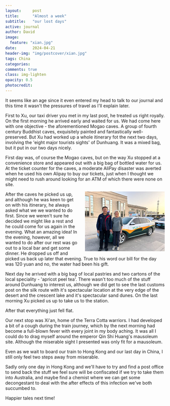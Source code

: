 ```yaml
---
layout:     post
title:      "Almost a week"
subtitle:   "our lost days"
active: journal
author: David
image:
  feature: "xian.jpg"
date:       2024-04-21
header-img: "img/postcover/xian.jpg"
tags: China
categories: 
comments: true
class: img-lighten 
opacity: 0.5
photocredit:
---
```


It seems like an age since it even entered my head to talk to our journal and this time it wasn't the pressures of travel as I'll explain later.

First to Xu, our taxi driver you met in my last post, he treated us right royally. On the first morning he arrived early and waited for us. We had come here with one objective - the aforementioned Mogao caves. A group of fourth century Buddhist caves, exquisitely painted and fantastically well-preserved. But Xu had worked up a whole itinerary fot the next two days, involving the 'eight major tourists sights' of Dunhuang. It was a mixed bag, but it put in our two days nicely.

First day was, of course the Mogao caves, but on the way Xu stopped at a convenience store and appeared out with a big bag of bottled water for us. At the ticket counter for the caves, a moderate AliPay disaster was averted when he used his own Alipay to buy our tickets, just when I thought we might need to rush around looking for an ATM of which there were none on site.

<style>
img {
  float: right;
  margin: 0px 0px 15px 20px;
  width: 50%
}
</style> 
<img src="/img/postbody/xu.jpg">
After the caves he picked us up, and although he was keen to get on with his itinerary, he always asked what we we wanted to do first. Since we weren't sure he decided we might like a rest and he could come for us again in the evening. What an amazing idea! In the evening, however, all we wanted to do after our rest was go out to a local bar and get some dinner. He dropped us off and picked us back up later that evening. True to his word our bill for the day was 120 yuan and no, the water had been his gift. 

Next day he arrived with a big bag of local pastries and two cartons of the local speciality - 'apricot peel tea'. There wasn't too much of the stuff around Dunhuang to interest us, although we did get to see the last customs post on the silk route with it's spectacular location at the very edge of the desert and the crescent lake and it's spectacular sand dunes. On the last morning Xu picked us up to take us to the station. 

After that everything just fell flat.

Our next stop was Xi'an, home of the Terra Cotta warriors. I had developed a bit of a cough during the train journey, which by the next morning had become a full-blown fever with every joint in my body aching. It was all I could do to drag myself around the emperor Qin Shi Huang's mausoleum site. Although the miserable sight I presented was only fit for a mausoleum. 

Even as we wait to board our train to Hong Kong and our last day in China, I still only feel two steps away from miserable.

Sadly only one day in Hong Kong and we'll have to try and find a post office to send back the stuff we feel sure will be confiscated if we try to take them into Australia, and maybe find a chemist where we can get some decongestant to deal with the after effects of this infection we've both succumbed to.

Happier tales next time!










